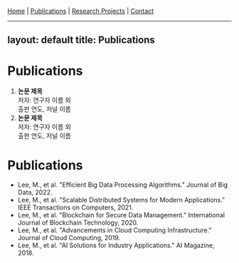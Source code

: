 [Home](index.md) | [Publications](publications.md) | [Research Projects](projects.md) | [Contact](contact.md)

---
layout: default
title: Publications
---

# Publications

1. **논문 제목**  
   저자: 연구자 이름 외  
   출판 연도, 저널 이름
2. **논문 제목**  
   저자: 연구자 이름 외  
   출판 연도, 저널 이름

# Publications
- Lee, M., et al. "Efficient Big Data Processing Algorithms." Journal of Big Data, 2022.
- Lee, M., et al. "Scalable Distributed Systems for Modern Applications." IEEE Transactions on Computers, 2021.
- Lee, M., et al. "Blockchain for Secure Data Management." International Journal of Blockchain Technology, 2020.
- Lee, M., et al. "Advancements in Cloud Computing Infrastructure." Journal of Cloud Computing, 2019.
- Lee, M., et al. "AI Solutions for Industry Applications." AI Magazine, 2018.